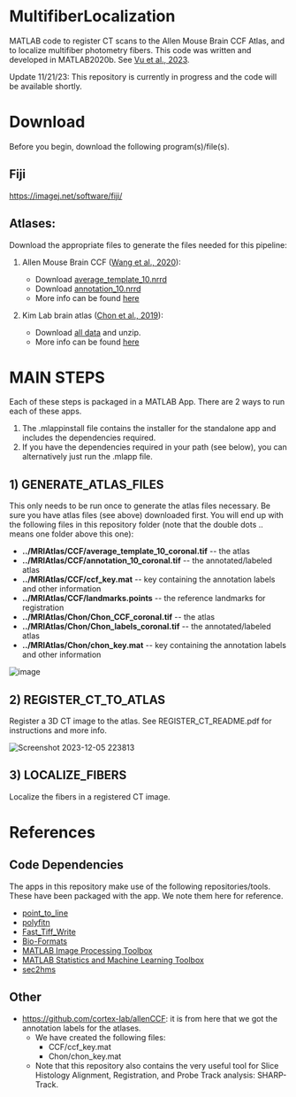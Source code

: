 # MultifiberLocalization
MATLAB code to register CT scans to the Allen Mouse Brain CCF Atlas, and to localize multifiber photometry fibers. This code was written and developed in MATLAB2020b. See [Vu et al., 2023](https://www.biorxiv.org/content/10.1101/2023.11.17.567425v1).


Update 11/21/23: This repository is currently in progress and the code will be available shortly.



# Download
Before you begin, download the following program(s)/file(s).


## Fiji
https://imagej.net/software/fiji/




## Atlases: 
Download the appropriate files to generate the files needed for this pipeline:
1. Allen Mouse Brain CCF ([Wang et al., 2020](https://pubmed.ncbi.nlm.nih.gov/32386544/)):    
   * Download [average_template_10.nrrd](https://download.alleninstitute.org/informatics-archive/current-release/mouse_ccf/average_template/average_template_10.nrrd) 
   * Download [annotation_10.nrrd](https://download.alleninstitute.org/informatics-archive/current-release/mouse_ccf/annotation/ccf_2022/annotation_10.nrrd)
   * More info can be found [here](https://help.brain-map.org/display/mouseconnectivity/API#API-DownloadAtlas3-DReferenceModels)
  
     
2. Kim Lab brain atlas ([Chon et al., 2019](https://pubmed.ncbi.nlm.nih.gov/31699990/)): 
   * Download [all data](https://kimlab.io/brain-map/atlas/assets/data_share/Atlas_Web_Release_data.7z) and unzip.
   * More info can be found [here](https://kimlab.io/brain-map/atlas/)    
  
# MAIN STEPS
Each of these steps is packaged in a MATLAB App. There are 2 ways to run each of these apps.
1. The .mlappinstall file contains the installer for the standalone app and includes the dependencies required.
2. If you have the dependencies required in your path (see below), you can alternatively just run the .mlapp file.


## 1) GENERATE_ATLAS_FILES 
This only needs to be run once to generate the atlas files necessary. Be sure you have atlas files (see above) downloaded first. You will end up with the following files in this repository folder (note that the double dots .. means one folder above this one):
  * **../MRIAtlas/CCF/average_template_10_coronal.tif** -- the atlas
  * **../MRIAtlas/CCF/annotation_10_coronal.tif** -- the annotated/labeled atlas
  * **../MRIAtlas/CCF/ccf_key.mat** -- key containing the annotation labels and other information
  * **../MRIAtlas/CCF/landmarks.points** -- the reference landmarks for registration
  * **../MRIAtlas/Chon/Chon_CCF_coronal.tif** -- the atlas
  * **../MRIAtlas/Chon/Chon_labels_coronal.tif** -- the annotated/labeled atlas
  * **../MRIAtlas/Chon/chon_key.mat** -- key containing the annotation labels and other information


![image](https://github.com/HoweLab/MultifiberLocalization/assets/21954946/3df9f697-58bc-45a8-b0d8-6db47faddd33)



## 2) REGISTER_CT_TO_ATLAS
Register a 3D CT image to the atlas. See REGISTER_CT_README.pdf for instructions and more info.

![Screenshot 2023-12-05 223813](https://github.com/HoweLab/MultifiberLocalization/assets/21954946/bddbd2f2-7963-4387-bc5f-e52c19f6bb28)



## 3) LOCALIZE_FIBERS
Localize the fibers in a registered CT image.
   



  
# References   

## Code Dependencies 
The apps in this repository make use of the following repositories/tools. These have been packaged with the app. We note them here for reference.
* [point_to_line](https://github.com/thrynae/point_to_line_distance)
* [polyfitn](https://www.mathworks.com/matlabcentral/fileexchange/34765-polyfitn)
* [Fast_Tiff_Write](https://github.com/rharkes/Fast_Tiff_Write)
* [Bio-Formats](https://bio-formats.readthedocs.io/en/v7.0.1/users/matlab/index.html)
* [MATLAB Image Processing Toolbox](https://www.mathworks.com/products/image.html)
* [MATLAB Statistics and Machine Learning Toolbox](https://www.mathworks.com/products/statistics.html)
* [sec2hms](https://www.mathworks.com/matlabcentral/fileexchange/22817-seconds-to-hours-minutes-seconds)


## Other
* https://github.com/cortex-lab/allenCCF: it is from here that we got the annotation labels for the atlases. 
  * We have created the following files:
    * CCF/ccf_key.mat  
    * Chon/chon_key.mat
  * Note that this repository also contains the very useful tool for Slice Histology Alignment, Registration, and Probe Track analysis: SHARP-Track.

